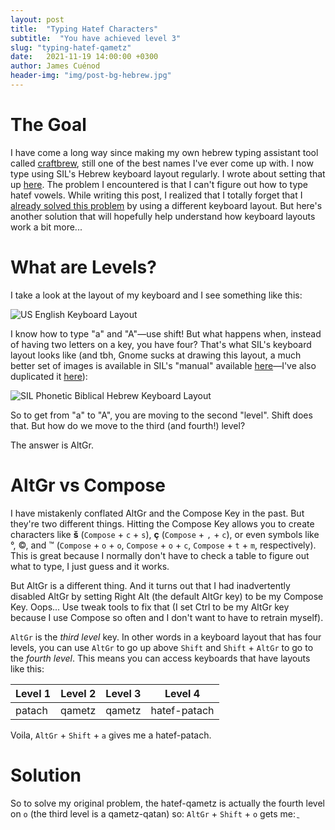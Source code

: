```yaml
---
layout: post
title:  "Typing Hatef Characters"
subtitle:  "You have achieved level 3"
slug: "typing-hatef-qametz"
date:   2021-11-19 14:00:00 +0300
author: James Cuénod
header-img: "img/post-bg-hebrew.jpg"
---
```


# The Goal

I have come a long way since making my own hebrew typing assistant tool called [craftbrew](https://jcuenod.github.io/craftbrew/), still one of the best names I've ever come up with. I now type using SIL's Hebrew keyboard layout regularly. I wrote about setting that up [here](/bibletech/2017/12/01/enabling-sil-keyboard-layout-gnome-3/). The problem I encountered is that I can't figure out how to type hatef vowels. While writing this post, I realized that I totally forget that I [already solved this problem](/bibletech/2018/01/01/an-even-better-hebrew-keyboard-layout/) by using a different keyboard layout. But here's another solution that will hopefully help understand how keyboard layouts work a bit more...

# What are Levels?

I take a look at the layout of my keyboard and I see something like this:

![US English Keyboard Layout](/bibletech/img/post-images/keyboard-layout-en.png)

I know how to type "a" and "A"—use shift! But what happens when, instead of having two letters on a key, you have four? That's what SIL's keyboard layout looks like (and tbh, Gnome sucks at drawing this layout, a much better set of images is available in SIL's "manual" available [here](https://www.sbl-site.org/Fonts/BiblicalHebrewSILManual.pdf)—I've also duplicated it [here](/bibletech/files/BiblicalHebrewSILManual.pdf)):

![SIL Phonetic Biblical Hebrew Keyboard Layout](/bibletech/img/post-images/keyboard-layout-sil.png)

So to get from "a" to "A", you are moving to the second "level". Shift does that. But how do we move to the third (and fourth!) level?

The answer is AltGr.

# AltGr vs Compose

I have mistakenly conflated AltGr and the Compose Key in the past. But they're two different things. Hitting the Compose Key allows you to create characters like **š** (`Compose` + `c` + `s`), **ç** (`Compose` + `,` + `c`), or even symbols like °, ©, and ™   (`Compose` + `o` + `o`, `Compose` + `o` + `c`, `Compose` + `t` + `m`, respectively). This is great because I normally don't have to check a table to figure out what to type, I just guess and it works.

But AltGr is a different thing. And it turns out that I had inadvertently disabled AltGr by setting Right Alt (the default AltGr key) to be my Compose Key. Oops... Use tweak tools to fix that (I set Ctrl to be my AltGr key because I use Compose so often and I don't want to have to retrain myself).

`AltGr` is the *third level* key. In other words in a keyboard layout that has four levels, you can use `AltGr` to go up above `Shift` and `Shift` + `AltGr` to go to the *fourth level*. This means you can access keyboards that have layouts like this:

| Level 1 | Level 2 | Level 3 | Level 4 |
|---|---|---|---|
| patach | qametz | qametz | hatef-patach |

Voila, `AltGr` + `Shift` + `a` gives me a hatef-patach.

# Solution

So to solve my original problem, the hatef-qametz is actually the fourth level on `o` (the third level is a qametz-qatan) so: `AltGr` + `Shift` + `o` gets me: ֳ